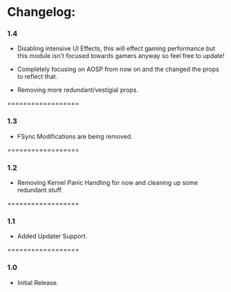 # Changelog:

### 1.4

- Disabling intensive UI Effects, this will effect gaming performance but this module isn't focused towards gamers anyway so feel free to update!

- Completely focusing on AOSP from now on and the changed the props to reflect that.
		 
- Removing more redundant/vestigial props.

==================

### 1.3
 
- FSync Modifications are being removed.

==================

### 1.2

- Removing Kernel Panic Handling for now and cleaning up some redundant stuff.

==================

### 1.1

- Added Updater Support.

==================

### 1.0

- Initial Release.
